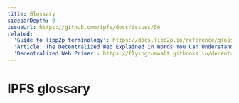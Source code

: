 ```yaml
---
title: Glossary
sidebarDepth: 0
issueUrl: https://github.com/ipfs/docs/issues/56
related:
  'Guide to libp2p terminology': https://docs.libp2p.io/reference/glossary/
  'Article: The Decentralized Web Explained in Words You Can Understand (Breaker)': https://breakermag.com/the-decentralized-web-explained-in-words-you-can-understand/
  'Decentralized Web Primer': https://flyingzumwalt.gitbooks.io/decentralized-web-primer
---
```


# IPFS glossary

<ContentStatus />
